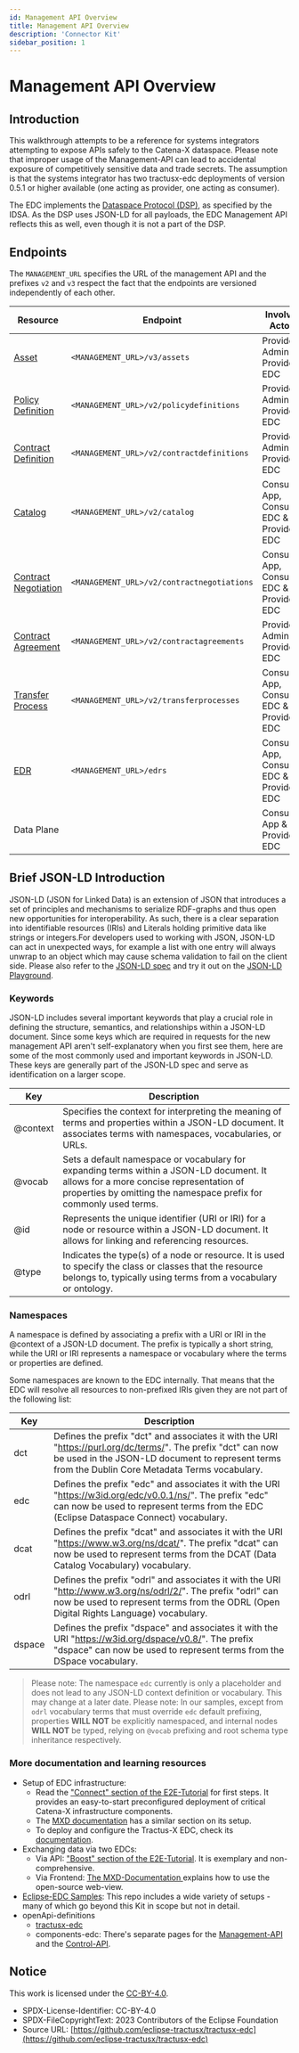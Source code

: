 ```yaml
---
id: Management API Overview
title: Management API Overview
description: 'Connector Kit'
sidebar_position: 1
---
```


# Management API Overview

## Introduction

This walkthrough attempts to be a reference for systems integrators attempting to expose APIs safely to the Catena-X
dataspace.
Please note that improper usage of the Management-API can lead to accidental exposure of competitively sensitive data
and
trade secrets. The assumption is that the systems integrator has two tractusx-edc deployments of version 0.5.1 or higher
available (one acting as provider, one acting as consumer).

The EDC implements the [Dataspace Protocol (DSP)](https://docs.internationaldataspaces.org/dataspace-protocol/overview/readme), as specified by the IDSA. As the DSP uses JSON-LD for all payloads, 
the EDC Management API reflects this as well, even though it is not a part of the DSP.

## Endpoints

The `MANAGEMENT_URL` specifies the URL of the management API and the prefixes `v2` and `v3` respect the fact that the
endpoints are versioned independently of each other.

| Resource                                          | Endpoint                                   | Involved Actors                           |
|---------------------------------------------------|--------------------------------------------|-------------------------------------------|
| [Asset](2-assets.md)                              | `<MANAGEMENT_URL>/v3/assets`               | Provider Admin & Provider EDC             |
| [Policy Definition](3-policy-definitions.md)      | `<MANAGEMENT_URL>/v2/policydefinitions`    | Provider Admin & Provider EDC             |
| [Contract Definition](4-contract-definitions.md)  | `<MANAGEMENT_URL>/v2/contractdefinitions`  | Provider Admin & Provider EDC             |
| [Catalog](5-catalog.md)                           | `<MANAGEMENT_URL>/v2/catalog`              | Consumer App, Consumer EDC & Provider EDC |
| [Contract Negotiation](6-contract-negotiation.md) | `<MANAGEMENT_URL>/v2/contractnegotiations` | Consumer App, Consumer EDC & Provider EDC |
| [Contract Agreement](9-contract-agreements.md)    | `<MANAGEMENT_URL>/v2/contractagreements`   | Provider Admin & Provider EDC             |
| [Transfer Process](7-transfer-process.md)         | `<MANAGEMENT_URL>/v2/transferprocesses`    | Consumer App, Consumer EDC & Provider EDC |
| [EDR](8-edr.md)                                   | `<MANAGEMENT_URL>/edrs`                    | Consumer App, Consumer EDC & Provider EDC |
| Data Plane                                        |                                            | Consumer App & Provider EDC               |

## Brief JSON-LD Introduction

JSON-LD (JSON for Linked Data) is an extension of JSON that introduces a set of principles and mechanisms to serialize
RDF-graphs and thus open new opportunities for interoperability. As such, there is a clear separation into identifiable
resources (IRIs) and Literals holding primitive data like strings or integers.For developers used to working with JSON, 
JSON-LD can act in unexpected ways, for example a list with one entry will always unwrap to an object which may cause
schema validation to fail on the client side. Please also refer to
the [JSON-LD spec](https://www.w3.org/TR/json-ld11/) and try it out on the [JSON-LD Playground](https://json-ld.org/playground/).

### Keywords

JSON-LD includes several important keywords that play a crucial role in defining the structure, semantics, and relationships
within a JSON-LD document. Since some keys which are required in requests for the new management API aren't self-explanatory
when you first see them, here are some of the most commonly used and important keywords in JSON-LD.
These keys are generally part of the JSON-LD spec and serve as identification on a larger scope.

| Key       | Description                                                                                                                                                                                               |
|-----------|-----------------------------------------------------------------------------------------------------------------------------------------------------------------------------------------------------------|
| @context  | Specifies the context for interpreting the meaning of terms and properties within a JSON-LD document. It associates terms with namespaces, vocabularies, or URLs.                                         |
| @vocab    | Sets a default namespace or vocabulary for expanding terms within a JSON-LD document. It allows for a more concise representation of properties by omitting the namespace prefix for commonly used terms. |
| @id       | Represents the unique identifier (URI or IRI) for a node or resource within a JSON-LD document. It allows for linking and referencing resources.                                                          |
| @type     | Indicates the type(s) of a node or resource. It is used to specify the class or classes that the resource belongs to, typically using terms from a vocabulary or ontology.                                |

### Namespaces

A namespace is defined by associating a prefix with a URI or IRI in the @context of a JSON-LD document. The prefix is 
typically a short string, while the URI or IRI represents a namespace or vocabulary where the terms or properties are defined.

Some namespaces are known to the EDC internally. That means that the EDC will resolve all resources to non-prefixed IRIs
given they are not part of the following list:

| Key    | Description                                                                                                                                                                                                       |
|--------|-------------------------------------------------------------------------------------------------------------------------------------------------------------------------------------------------------------------|
| dct    | Defines the prefix "dct" and associates it with the URI "<https://purl.org/dc/terms/>". The prefix "dct" can now be used in the JSON-LD document to represent terms from the Dublin Core Metadata Terms vocabulary. |
| edc    | Defines the prefix "edc" and associates it with the URI "<https://w3id.org/edc/v0.0.1/ns/>". The prefix "edc" can now be used to represent terms from the EDC (Eclipse Dataspace Connect) vocabulary.               |
| dcat   | Defines the prefix "dcat" and associates it with the URI "<https://www.w3.org/ns/dcat/>". The prefix "dcat" can now be used to represent terms from the DCAT (Data Catalog Vocabulary) vocabulary.                  |
| odrl   | Defines the prefix "odrl" and associates it with the URI "<http://www.w3.org/ns/odrl/2/>". The prefix "odrl" can now be used to represent terms from the ODRL (Open Digital Rights Language) vocabulary.            |
| dspace | Defines the prefix "dspace" and associates it with the URI "<https://w3id.org/dspace/v0.8/>". The prefix "dspace" can now be used to represent terms from the DSpace vocabulary.                                    |

> Please note: The namespace `edc` currently is only a placeholder and does not lead to any JSON-LD context definition or vocabulary.
> This may change at a later date.
> Please note: In our samples, except from `odrl` vocabulary terms that must override `edc` default prefixing, properties **WILL NOT** be explicitly namespaced, and internal nodes **WILL NOT** be typed, relying on `@vocab` prefixing and root schema type inheritance respectively.

### More documentation and learning resources

- Setup of EDC infrastructure:
  - Read
    the ["Connect" section of the E2E-Tutorial](https://eclipse-tractusx.github.io/docs/tutorials/e2e/connect/prepareInfrastructure)
    for first steps. It provides an easy-to-start preconfigured deployment of critical Catena-X infrastructure
    components.
  -  The [MXD documentation](https://eclipse-edc.github.io/docs/#/submodule/MinimumViableDataspace/docs/developer/continuous-deployment/continuous_deployment)
  has a similar section on its setup.
  - To deploy and configure the Tractus-X EDC, check
    its [documentation](https://github.com/eclipse-tractusx/tractusx-edc/blob/main/README.md).
- Exchanging data via two EDCs:
  - Via API: ["Boost" section of the E2E-Tutorial](https://eclipse-tractusx.github.io/docs/tutorials/e2e/boost/). It is
    exemplary and non-comprehensive.
  - Via
    Frontend: [The MXD-Documentation ](https://eclipse-edc.github.io/docs/#/submodule/MinimumViableDataspace/docs/developer/?id=scenarios-covered)
    explains how to use the open-source web-view.
- [Eclipse-EDC Samples](https://github.com/eclipse-edc/Samples): This repo includes a wide variety of setups - many of
  which
  go beyond this Kit in scope but not in detail.
- openApi-definitions
  - [tractusx-edc](https://app.swaggerhub.com/apis/eclipse-tractusx-bot/tractusx-edc/0.5.1-SNAPSHOT)
  - components-edc: There's separate pages for
    the [Management-API](https://app.swaggerhub.com/apis/eclipse-edc-bot/management-api) and
    the [Control-API](https://app.swaggerhub.com/apis/eclipse-edc-bot/control-api).

## Notice

This work is licensed under the [CC-BY-4.0](https://creativecommons.org/licenses/by/4.0/legalcode).

- SPDX-License-Identifier: CC-BY-4.0
- SPDX-FileCopyrightText: 2023 Contributors of the Eclipse Foundation
- Source URL: [https://github.com/eclipse-tractusx/tractusx-edc](https://github.com/eclipse-tractusx/tractusx-edc)
